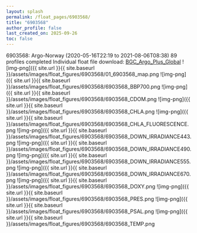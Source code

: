 ```yaml
---
layout: splash
permalink: /float_pages/6903568/
title: "6903568"
author_profile: false
last_created_on: 2025-09-26
toc: false
---
```

 
6903568: Argo-Norway (2020-05-16T22:19 to 2021-08-06T08:38)
89 profiles completed
Individual float file download: [BGC_Argo_Plus_Global](https://ftp.soest.hawaii.edu/bgc_argo_plus/Individual_Floats/outliers_removed/6903568_Sprof_processed.nc)
![img-png]({{ site.url }}{{ site.baseurl }}/assets/images/float_figures/6903568/01_6903568_map.png
![img-png]({{ site.url }}{{ site.baseurl }}/assets/images/float_figures/6903568/6903568_BBP700.png
![img-png]({{ site.url }}{{ site.baseurl }}/assets/images/float_figures/6903568/6903568_CDOM.png
![img-png]({{ site.url }}{{ site.baseurl }}/assets/images/float_figures/6903568/6903568_CHLA.png
![img-png]({{ site.url }}{{ site.baseurl }}/assets/images/float_figures/6903568/6903568_CHLA_FLUORESCENCE.png
![img-png]({{ site.url }}{{ site.baseurl }}/assets/images/float_figures/6903568/6903568_DOWN_IRRADIANCE443.png
![img-png]({{ site.url }}{{ site.baseurl }}/assets/images/float_figures/6903568/6903568_DOWN_IRRADIANCE490.png
![img-png]({{ site.url }}{{ site.baseurl }}/assets/images/float_figures/6903568/6903568_DOWN_IRRADIANCE555.png
![img-png]({{ site.url }}{{ site.baseurl }}/assets/images/float_figures/6903568/6903568_DOWN_IRRADIANCE670.png
![img-png]({{ site.url }}{{ site.baseurl }}/assets/images/float_figures/6903568/6903568_DOXY.png
![img-png]({{ site.url }}{{ site.baseurl }}/assets/images/float_figures/6903568/6903568_PRES.png
![img-png]({{ site.url }}{{ site.baseurl }}/assets/images/float_figures/6903568/6903568_PSAL.png
![img-png]({{ site.url }}{{ site.baseurl }}/assets/images/float_figures/6903568/6903568_TEMP.png
